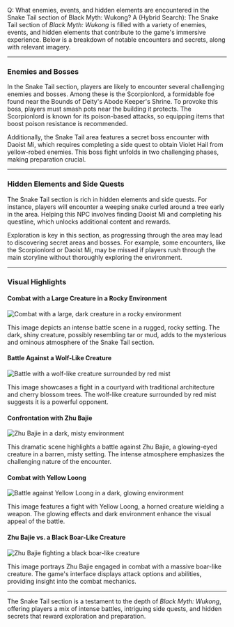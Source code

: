 Q: What enemies, events, and hidden elements are encountered in the Snake Tail section of Black Myth: Wukong?
A (Hybrid Search):
The Snake Tail section of *Black Myth: Wukong* is filled with a variety of enemies, events, and hidden elements that contribute to the game's immersive experience. Below is a breakdown of notable encounters and secrets, along with relevant imagery.

---

### Enemies and Bosses

In the Snake Tail section, players are likely to encounter several challenging enemies and bosses. Among these is the Scorpionlord, a formidable foe found near the Bounds of Deity's Abode Keeper's Shrine. To provoke this boss, players must smash pots near the building it protects. The Scorpionlord is known for its poison-based attacks, so equipping items that boost poison resistance is recommended. 

Additionally, the Snake Tail area features a secret boss encounter with Daoist Mi, which requires completing a side quest to obtain Violet Hail from yellow-robed enemies. This boss fight unfolds in two challenging phases, making preparation crucial.

---

### Hidden Elements and Side Quests

The Snake Tail section is rich in hidden elements and side quests. For instance, players will encounter a weeping snake curled around a tree early in the area. Helping this NPC involves finding Daoist Mi and completing his questline, which unlocks additional content and rewards.

Exploration is key in this section, as progressing through the area may lead to discovering secret areas and bosses. For example, some encounters, like the Scorpionlord or Daoist Mi, may be missed if players rush through the main storyline without thoroughly exploring the environment.

---

### Visual Highlights

#### Combat with a Large Creature in a Rocky Environment
![Combat with a large, dark creature in a rocky environment](https://oyster.ignimgs.com/mediawiki/apis.ign.com/black-myth-wukong/3/33/Wukong_LowerHollow_61.jpg)

This image depicts an intense battle scene in a rugged, rocky setting. The dark, shiny creature, possibly resembling tar or mud, adds to the mysterious and ominous atmosphere of the Snake Tail section.

#### Battle Against a Wolf-Like Creature
![Battle with a wolf-like creature surrounded by red mist](https://oyster.ignimgs.com/mediawiki/apis.ign.com/black-myth-wukong/8/82/Wukong_LowerHollow_46.jpg)

This image showcases a fight in a courtyard with traditional architecture and cherry blossom trees. The wolf-like creature surrounded by red mist suggests it is a powerful opponent.

#### Confrontation with Zhu Bajie
![Zhu Bajie in a dark, misty environment](https://oyster.ignimgs.com/mediawiki/apis.ign.com/black-myth-wukong/8/85/Wukong_LowerHollow_56.jpg)

This dramatic scene highlights a battle against Zhu Bajie, a glowing-eyed creature in a barren, misty setting. The intense atmosphere emphasizes the challenging nature of the encounter.

#### Combat with Yellow Loong
![Battle against Yellow Loong in a dark, glowing environment](https://oyster.ignimgs.com/mediawiki/apis.ign.com/black-myth-wukong/f/f6/Wukong_YellowLoong_13.jpg)

This image features a fight with Yellow Loong, a horned creature wielding a weapon. The glowing effects and dark environment enhance the visual appeal of the battle.

#### Zhu Bajie vs. a Black Boar-Like Creature
![Zhu Bajie fighting a black boar-like creature](https://oyster.ignimgs.com/mediawiki/apis.ign.com/black-myth-wukong/7/73/Wukong_LowerHollow_63.jpg)

This image portrays Zhu Bajie engaged in combat with a massive boar-like creature. The game's interface displays attack options and abilities, providing insight into the combat mechanics.

---

The Snake Tail section is a testament to the depth of *Black Myth: Wukong*, offering players a mix of intense battles, intriguing side quests, and hidden secrets that reward exploration and preparation.
